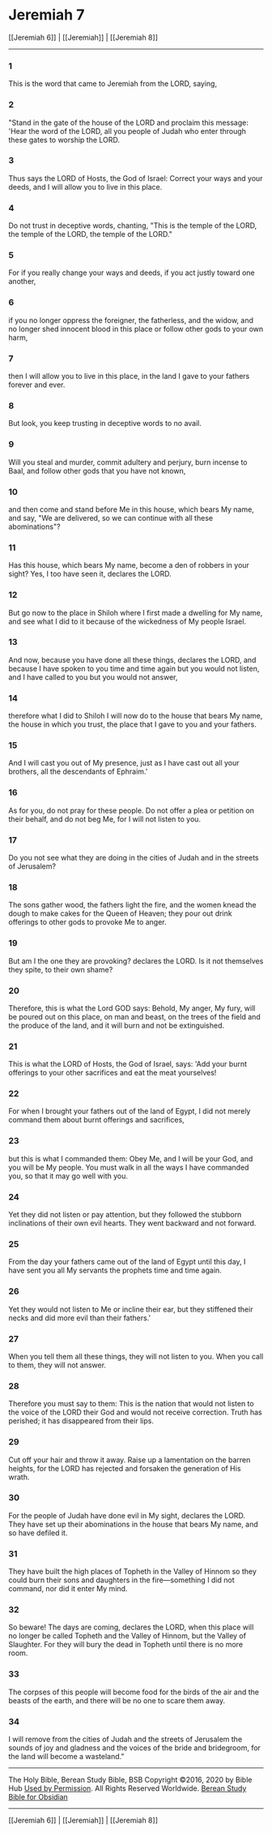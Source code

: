 # Jeremiah 7

[[Jeremiah 6]] | [[Jeremiah]] | [[Jeremiah 8]]

---

### 1
This is the word that came to Jeremiah from the LORD, saying,

### 2
"Stand in the gate of the house of the LORD and proclaim this message: 'Hear the word of the LORD, all you people of Judah who enter through these gates to worship the LORD.

### 3
Thus says the LORD of Hosts, the God of Israel: Correct your ways and your deeds, and I will allow you to live in this place.

### 4
Do not trust in deceptive words, chanting, "This is the temple of the LORD, the temple of the LORD, the temple of the LORD."

### 5
For if you really change your ways and deeds, if you act justly toward one another,

### 6
if you no longer oppress the foreigner, the fatherless, and the widow, and no longer shed innocent blood in this place or follow other gods to your own harm,

### 7
then I will allow you to live in this place, in the land I gave to your fathers forever and ever.

### 8
But look, you keep trusting in deceptive words to no avail.

### 9
Will you steal and murder, commit adultery and perjury, burn incense to Baal, and follow other gods that you have not known,

### 10
and then come and stand before Me in this house, which bears My name, and say, "We are delivered, so we can continue with all these abominations"?

### 11
Has this house, which bears My name, become a den of robbers in your sight? Yes, I too have seen it, declares the LORD.

### 12
But go now to the place in Shiloh where I first made a dwelling for My name, and see what I did to it because of the wickedness of My people Israel.

### 13
And now, because you have done all these things, declares the LORD, and because I have spoken to you time and time again but you would not listen, and I have called to you but you would not answer,

### 14
therefore what I did to Shiloh I will now do to the house that bears My name, the house in which you trust, the place that I gave to you and your fathers.

### 15
And I will cast you out of My presence, just as I have cast out all your brothers, all the descendants of Ephraim.'

### 16
As for you, do not pray for these people. Do not offer a plea or petition on their behalf, and do not beg Me, for I will not listen to you.

### 17
Do you not see what they are doing in the cities of Judah and in the streets of Jerusalem?

### 18
The sons gather wood, the fathers light the fire, and the women knead the dough to make cakes for the Queen of Heaven; they pour out drink offerings to other gods to provoke Me to anger.

### 19
But am I the one they are provoking? declares the LORD. Is it not themselves they spite, to their own shame?

### 20
Therefore, this is what the Lord GOD says: Behold, My anger, My fury, will be poured out on this place, on man and beast, on the trees of the field and the produce of the land, and it will burn and not be extinguished.

### 21
This is what the LORD of Hosts, the God of Israel, says: 'Add your burnt offerings to your other sacrifices and eat the meat yourselves!

### 22
For when I brought your fathers out of the land of Egypt, I did not merely command them about burnt offerings and sacrifices,

### 23
but this is what I commanded them: Obey Me, and I will be your God, and you will be My people. You must walk in all the ways I have commanded you, so that it may go well with you.

### 24
Yet they did not listen or pay attention, but they followed the stubborn inclinations of their own evil hearts. They went backward and not forward.

### 25
From the day your fathers came out of the land of Egypt until this day, I have sent you all My servants the prophets time and time again.

### 26
Yet they would not listen to Me or incline their ear, but they stiffened their necks and did more evil than their fathers.'

### 27
When you tell them all these things, they will not listen to you. When you call to them, they will not answer.

### 28
Therefore you must say to them: This is the nation that would not listen to the voice of the LORD their God and would not receive correction. Truth has perished; it has disappeared from their lips.

### 29
Cut off your hair and throw it away. Raise up a lamentation on the barren heights, for the LORD has rejected and forsaken the generation of His wrath.

### 30
For the people of Judah have done evil in My sight, declares the LORD. They have set up their abominations in the house that bears My name, and so have defiled it.

### 31
They have built the high places of Topheth in the Valley of Hinnom so they could burn their sons and daughters in the fire—something I did not command, nor did it enter My mind.

### 32
So beware! The days are coming, declares the LORD, when this place will no longer be called Topheth and the Valley of Hinnom, but the Valley of Slaughter. For they will bury the dead in Topheth until there is no more room.

### 33
The corpses of this people will become food for the birds of the air and the beasts of the earth, and there will be no one to scare them away.

### 34
I will remove from the cities of Judah and the streets of Jerusalem the sounds of joy and gladness and the voices of the bride and bridegroom, for the land will become a wasteland."

---

The Holy Bible, Berean Study Bible, BSB
Copyright ©2016, 2020 by Bible Hub
[Used by Permission](https://berean.bible/terms.htm). All Rights Reserved Worldwide.
[Berean Study Bible for Obsidian](https://github.com/gapmiss/berean-study-bible-for-obsidian)

---

[[Jeremiah 6]] | [[Jeremiah]] | [[Jeremiah 8]]


